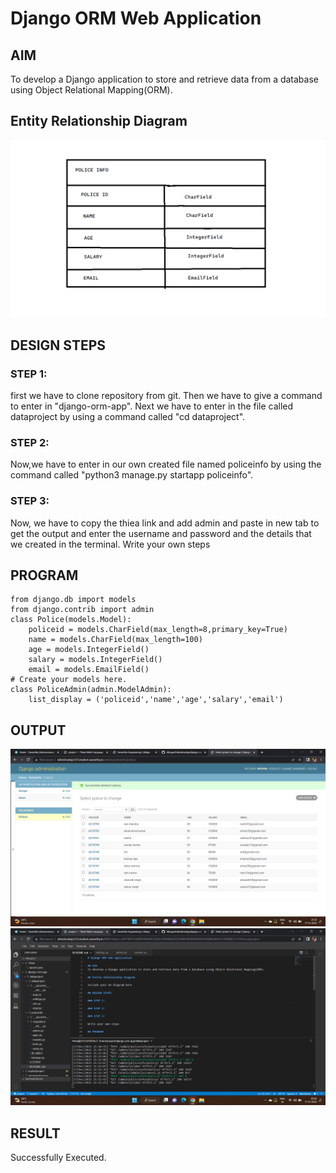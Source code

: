 # Django ORM Web Application

## AIM
To develop a Django application to store and retrieve data from a database using Object Relational Mapping(ORM).

## Entity Relationship Diagram

![entity diagram](./images/policeinfo.png)

## DESIGN STEPS

### STEP 1:
first we have to clone repository from git. Then we have to give a command to enter in "django-orm-app". Next we have to enter in the file called dataproject by using a command called "cd dataproject".
### STEP 2:
Now,we have to enter in our own created file named policeinfo by using the command called "python3 manage.py startapp policeinfo".
### STEP 3:
Now, we have to copy the thiea link and add admin and paste in new tab to get the output and enter the username and password 
and the details that we created in the terminal.
Write your own steps

## PROGRAM

```
from django.db import models
from django.contrib import admin
class Police(models.Model):
    policeid = models.CharField(max_length=8,primary_key=True)
    name = models.CharField(max_length=100)
    age = models.IntegerField()
    salary = models.IntegerField()
    email = models.EmailField()
# Create your models here.
class PoliceAdmin(admin.ModelAdmin):
    list_display = ('policeid','name','age','salary','email')
```

## OUTPUT

![entity diagram](./images/clientsideoutput.png)
![entity diagram](./images/serversideoutput.png)


## RESULT
Successfully Executed.